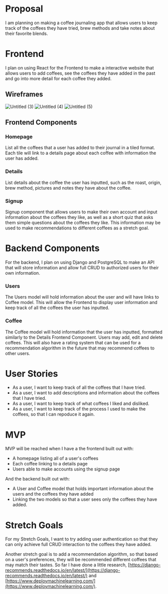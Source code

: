 # Proposal

I am planning on making a coffee journaling app that allows users to keep track of the coffees they have tried, brew methods and take notes about their favorite blends.

# Frontend

I plan on using React for the Frontend to make a interactive website that allows users to add coffees, see the coffees they have added in the past and go into more detail for each coffee they added.

## Wireframes

![Untitled (3)](https://user-images.githubusercontent.com/14892355/178525249-0fe460ac-4a86-4608-82f1-345203376904.jpeg)
![Untitled (4)](https://user-images.githubusercontent.com/14892355/178525265-b64e464f-bc20-4d71-8db9-f1a5e2dd6117.jpeg)
![Untitled (5)](https://user-images.githubusercontent.com/14892355/178525275-5dbf29ab-5278-4422-ad5b-ed101b8e2c49.jpeg)

## Frontend Components

### Homepage

List all the coffees that a user has added to their journal in a tiled format. Each tile will link to a details page about each coffee with information the user has added.

### Details

List details about the coffee the user has inputted, such as the roast, origin, brew method, pictures and notes they have about the coffee.

### Signup

Signup component that allows users to make their own account and input information about the coffees they like, as well as a short quiz that asks them simple questions about the coffees they like. This information may be used to make recommendations to different coffees as a stretch goal.

# Backend Components

For the backend, I plan on using Django and PostgreSQL to make an API that will store information and allow full CRUD to authorized users for their own information.

### Users

The Users model will hold information about the user and will have links to Coffee model. This will allow the Frontend to display user information and keep track of all the coffees the user has inputted.

### Coffee

The Coffee model will hold information that the user has inputted, formatted similarly to the Details Frontend Component. Users may add, edit and delete coffees. This will also have a rating system that can be used for a recommendation algorithm in the future that may recommend coffees to other users.

# User Stories

- As a user, I want to keep track of all the coffees that I have tried.
- As a user, I want to add descriptions and information about the coffees that I have tried.
- As a user, I want to keep track of what coffees I liked and disliked.
- As a user, I want to keep track of the process I used to make the coffees, so that I can repoduce it again.

# MVP

MVP will be reached when I have a the frontend built out with:
- A homepage listing all of a user's coffees
- Each coffee linking to a details page
- Users able to make accounts using the signup page

And the backend built out with:
- A User and Coffee model that holds important information about the users and the coffees they have added
- Linking the two models so that a user sees only the coffees they have added.

# Stretch Goals

For my Stretch Goals, I want to try adding user authentication so that they can only achieve full CRUD interaction to the coffees they have added. 

Another stretch goal is to add a recommendation algorithm, so that based on a user's preferences, they will be recommended different coffees that may match their tastes. So far I have done a little research, [https://django-recommends.readthedocs.io/en/latest/](https://django-recommends.readthedocs.io/en/latest/) and [https://www.deploymachinelearning.com/](https://www.deploymachinelearning.com/).



